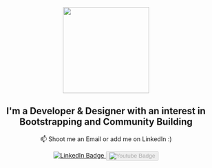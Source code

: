 <!-- v1 -->
<div id="header" align="center">
  <img src="https://media.giphy.com/media/M9gbBd9nbDrOTu1Mqx/giphy.gif" width="200"/>
  <h2>I'm a <b>Developer</b> & <b>Designer</b> with an interest in Bootstrapping and Community Building</h2>
  <p>📫 Shoot me an Email or add me on LinkedIn :)</p>
  
  <div id="badges">
    <a href="https://www.linkedin.com/in/aghaffar570">
      <img src="https://img.shields.io/badge/LinkedIn-blue?style=for-the-badge&logo=linkedin&logoColor=white" alt="LinkedIn Badge"/>
    </a>
    <a href="https://www.youtube.com/channel/UC0lMg_5bGMaqL7K5x879MqQ/featured">
      <button disabled="true">
        <img src="https://img.shields.io/badge/YouTube-red?style=for-the-badge&logo=youtube&logoColor=white" alt="Youtube Badge"/>
      </button>
    </a>
  </div>
  <img src="https://komarev.com/ghpvc/?username=aghaffar570&style=flat-square&color=blue" alt=""/>
</div>


<!--
**aghaffar570/aghaffar570** is a ✨ _special_ ✨ repository because its `README.md` (this file) appears on your GitHub profile.

Here are some ideas to get you started:

- 🔭 I’m currently working on ...
- 🌱 I’m currently learning ...
- 👯 I’m looking to collaborate on ...
- 🤔 I’m looking for help with ...
- 💬 Ask me about ...
- 📫 How to reach me: ...
- 😄 Pronouns: ...
- ⚡ Fun fact: ...
-->



<!-- v2 -->
<!-- <div id="header" align="center">


<h3>💫 About Me:</h3>
<hr>
  
😎 Developer & Designer with a passion for indie hacking and community building<br>📫 Shoot me an Email or add me on LinkedIn :)


<h3> 🌐 Socials:</h3> <hr>
  
[![Behance](https://img.shields.io/badge/Behance-1769ff?logo=behance&logoColor=white)](https://behance.net/abdulghaffar39) [![LinkedIn](https://img.shields.io/badge/LinkedIn-%230077B5.svg?logo=linkedin&logoColor=white)](https://linkedin.com/in/aghaffar570) [![YouTube](https://img.shields.io/badge/YouTube-%23FF0000.svg?logo=YouTube&logoColor=white)](https://youtube.com/@UC0lMg_5bGMaqL7K5x879MqQ) 

  <h3>💻 Tech Stack:</h3>
  <hr>
  
![JavaScript](https://img.shields.io/badge/javascript-%23323330.svg?style=for-the-badge&logo=javascript&logoColor=%23F7DF1E) ![GraphQL](https://img.shields.io/badge/-GraphQL-E10098?style=for-the-badge&logo=graphql&logoColor=white) ![CSS3](https://img.shields.io/badge/css3-%231572B6.svg?style=for-the-badge&logo=css3&logoColor=white) ![Python](https://img.shields.io/badge/python-3670A0?style=for-the-badge&logo=python&logoColor=ffdd54) ![Firebase](https://img.shields.io/badge/firebase-%23039BE5.svg?style=for-the-badge&logo=firebase) ![HTML5](https://img.shields.io/badge/html5-%23E34F26.svg?style=for-the-badge&logo=html5&logoColor=white) ![TypeScript](https://img.shields.io/badge/typescript-%23007ACC.svg?style=for-the-badge&logo=typescript&logoColor=white) ![Ember](https://img.shields.io/badge/ember-1C1E24?style=for-the-badge&logo=ember.js&logoColor=#D04A37) ![Jasmine](https://img.shields.io/badge/jasmine-%238A4182.svg?style=for-the-badge&logo=jasmine&logoColor=white) ![NodeJS](https://img.shields.io/badge/node.js-6DA55F?style=for-the-badge&logo=node.js&logoColor=white) ![Next JS](https://img.shields.io/badge/Next-black?style=for-the-badge&logo=next.js&logoColor=white) ![React](https://img.shields.io/badge/react-%2320232a.svg?style=for-the-badge&logo=react&logoColor=%2361DAFB) ![Redux](https://img.shields.io/badge/redux-%23593d88.svg?style=for-the-badge&logo=redux&logoColor=white) ![SASS](https://img.shields.io/badge/SASS-hotpink.svg?style=for-the-badge&logo=SASS&logoColor=white) ![TailwindCSS](https://img.shields.io/badge/tailwindcss-%2338B2AC.svg?style=for-the-badge&logo=tailwind-css&logoColor=white) ![Socket.io](https://img.shields.io/badge/Socket.io-black?style=for-the-badge&logo=socket.io&badgeColor=010101) ![Webpack](https://img.shields.io/badge/webpack-%238DD6F9.svg?style=for-the-badge&logo=webpack&logoColor=black) ![Postgres](https://img.shields.io/badge/postgres-%23316192.svg?style=for-the-badge&logo=postgresql&logoColor=white) ![MongoDB](https://img.shields.io/badge/MongoDB-%234ea94b.svg?style=for-the-badge&logo=mongodb&logoColor=white) ![ApacheCassandra](https://img.shields.io/badge/cassandra-%231287B1.svg?style=for-the-badge&logo=apache-cassandra&logoColor=white) 	![Figma](https://img.shields.io/badge/figma-%23F24E1E.svg?style=for-the-badge&logo=figma&logoColor=white) ![Dribbble](https://img.shields.io/badge/Dribbble-EA4C89?style=for-the-badge&logo=dribbble&logoColor=white) ![Docker](https://img.shields.io/badge/docker-%230db7ed.svg?style=for-the-badge&logo=docker&logoColor=white) ![Notion](https://img.shields.io/badge/Notion-%23000000.svg?style=for-the-badge&logo=notion&logoColor=white)

  <h3> 📊 GitHub Stats:</h3> <hr>
  
![](https://github-readme-stats.vercel.app/api?username=aghaffar570&theme=blueberry&hide_border=true&include_all_commits=false&count_private=false)<br/>
![](https://github-readme-streak-stats.herokuapp.com/?user=aghaffar570&theme=blueberry&hide_border=true)<br/>
![](https://github-readme-stats.vercel.app/api/top-langs/?username=aghaffar570&theme=blueberry&hide_border=true&include_all_commits=false&count_private=false&layout=compact)

## 🏆 GitHub Trophies
![](https://github-profile-trophy.vercel.app/?username=aghaffar570&theme=tokyonight&no-frame=true&no-bg=true&margin-w=4)

---


  ## 💰 You can help me by Donating
  [![BuyMeACoffee](https://img.shields.io/badge/Buy%20Me%20a%20Coffee-ffdd00?style=for-the-badge&logo=buy-me-a-coffee&logoColor=black)](https://buymeacoffee.com/aghaffar570) [![PayPal](https://img.shields.io/badge/PayPal-00457C?style=for-the-badge&logo=paypal&logoColor=white)](https://paypal.me/aghaffar570) [![Patreon](https://img.shields.io/badge/Patreon-F96854?style=for-the-badge&logo=patreon&logoColor=white)](https://patreon.com/aghaffar570) 

  
  [![](https://visitcount.itsvg.in/api?id=aghaffar570&icon=0&color=0)](https://visitcount.itsvg.in)
  
</div> -->
<!-- Proudly created with GPRM ( https://gprm.itsvg.in ) -->


